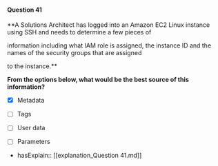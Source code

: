 #### Question  41

**A Solutions Architect has logged into an Amazon EC2 Linux instance using SSH and needs to determine a few pieces of

information including what IAM role is assigned, the instance ID and the names of the security groups that are assigned

to the instance.**

**From the options below, what would be the best source of this information?**

- [x] Metadata

- [ ] Tags

- [ ] User data

- [ ] Parameters

- hasExplain:: [[explanation_Question  41.md]]
